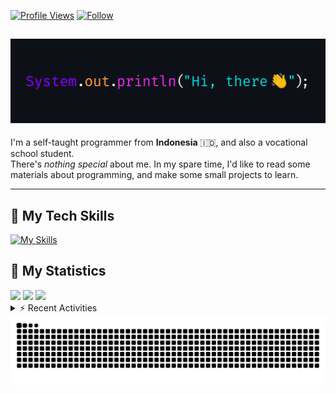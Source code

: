 <!-- Header Badges -->
[![Profile Views](https://komarev.com/ghpvc/?username=mitsuki31&color=blue&label=PROFILE+VIEWS)](https://github.com/mitsuki31)
[![Follow](https://img.shields.io/twitter/url?url=https%3A%2F%2Ftwitter.com%2Fryuumitsuki31)](https://twitter.com/ryuumitsuki31)

<h2><img src="images/hi_there.png"/></h2>

I'm a self-taught programmer from **Indonesia** 🇮🇩, and also a vocational school student.  
There's _nothing special_ about me. In my spare time, I'd like to read some materials about programming, and make some small projects to learn.

---

## 👾 My Tech Skills

[![My Skills](https://skillicons.dev/icons?i=py,c,cpp,java,js,ts,css,sass,html,bash,arduino)](https://skillicons.dev)


## 🔭 My Statistics

<picture id="stats">
    <source 
            srcset="https://github-readme-stats.vercel.app/api?username=mitsuki31&show_icons=true&theme=tokyonight&include_all_commits=true&show_private=falsee&hide=stars"
            media="(prefers-color-scheme: dark)"
    />
    <source
            srcset="https://github-readme-stats.vercel.app/api?username=mitsuki31&show_icons=true&include_all_commits=true&show_private=false&hide=stars"
            media="(prefers-color-scheme: light), (prefers-color-scheme: no-preference)"
    />
    <img src="https://github-readme-stats.vercel.app/api?username=mitsuki31&show_icons=true&include_all_commits=true&show_private=false&hide=stars" />
</picture>

<picture id="top-langs">
    <source
            srcset="https://github-readme-stats.vercel.app/api/top-langs/?username=mitsuki31&layout=donut&theme=tokyonight&count_private=true&langs_count=10"
            media="(prefers-color-scheme: dark)"
    />
    <source
            srcset="https://github-readme-stats.vercel.app/api/top-langs/?username=mitsuki31&layout=donut&count_private=true&langs_count=10"
            media="(prefers-color-scheme: light), (prefers-color-scheme: no-preference)"
    />
    <img src="https://github-readme-stats.vercel.app/api/top-langs/?username=mitsuki31&layout=donut&langs_count=10&count_private=true" />
</picture>

<picture id="profile-summary">
    <source
            srcset="https://github-profile-summary-cards.vercel.app/api/cards/profile-details?username=mitsuki31&theme=tokyonight"
            media="(prefers-color-scheme: dark)"
    />
    <source
            srcset="https://github-profile-summary-cards.vercel.app/api/cards/profile-details?username=mitsuki31&theme=github"
            media="(prefers-color-scheme: light), (prefers-color-scheme: no-preference)"
    />
    <img src="https://github-profile-summary-cards.vercel.app/api/cards/profile-details?username=mitsuki31" />
</picture>

<br/>


<details>
<summary>⚡ Recent Activities</summary>

<!--START_SECTION:activity-->
1. 🎉 Merged PR [#8](https://github.com/mitsuki31/lsfnd/pull/8) in [mitsuki31/lsfnd](https://github.com/mitsuki31/lsfnd)
2. 💪 Opened PR [#8](https://github.com/mitsuki31/lsfnd/pull/8) in [mitsuki31/lsfnd](https://github.com/mitsuki31/lsfnd)
3. 🚀 Published release [v1.0.0](https://github.com/mitsuki31/lsfnd/releases/tag/v1.0.0) in [mitsuki31/lsfnd](https://github.com/mitsuki31/lsfnd)
4. 🎉 Merged PR [#7](https://github.com/mitsuki31/lsfnd/pull/7) in [mitsuki31/lsfnd](https://github.com/mitsuki31/lsfnd)
5. 💪 Opened PR [#7](https://github.com/mitsuki31/lsfnd/pull/7) in [mitsuki31/lsfnd](https://github.com/mitsuki31/lsfnd)
6. 🎉 Merged PR [#6](https://github.com/mitsuki31/lsfnd/pull/6) in [mitsuki31/lsfnd](https://github.com/mitsuki31/lsfnd)
7. 💪 Opened PR [#6](https://github.com/mitsuki31/lsfnd/pull/6) in [mitsuki31/lsfnd](https://github.com/mitsuki31/lsfnd)
8. 🎉 Merged PR [#5](https://github.com/mitsuki31/lsfnd/pull/5) in [mitsuki31/lsfnd](https://github.com/mitsuki31/lsfnd)
9. 💪 Opened PR [#5](https://github.com/mitsuki31/lsfnd/pull/5) in [mitsuki31/lsfnd](https://github.com/mitsuki31/lsfnd)
10. 🎉 Merged PR [#4](https://github.com/mitsuki31/lsfnd/pull/4) in [mitsuki31/lsfnd](https://github.com/mitsuki31/lsfnd)
<!--END_SECTION:activity-->

</details>

<picture>
  <!-- For dark theme -->
  <source
    srcset="https://raw.githubusercontent.com/mitsuki31/mitsuki31/output/github-snake-dark.svg"
    media="(prefers-color-scheme: dark)"
  />
  <!-- For light theme -->
  <source
    srcset="https://raw.githubusercontent.com/mitsuki31/mitsuki31/output/github-snake.svg"
    media="(prefers-color-scheme: light)"
  />
  <!-- Default -->
  <img
    alt="GitHub Contribution Grid Snake"
    src="https://raw.githubusercontent.com/mitsuki31/mitsuki31/output/github-snake.svg"
  />
</picture>
